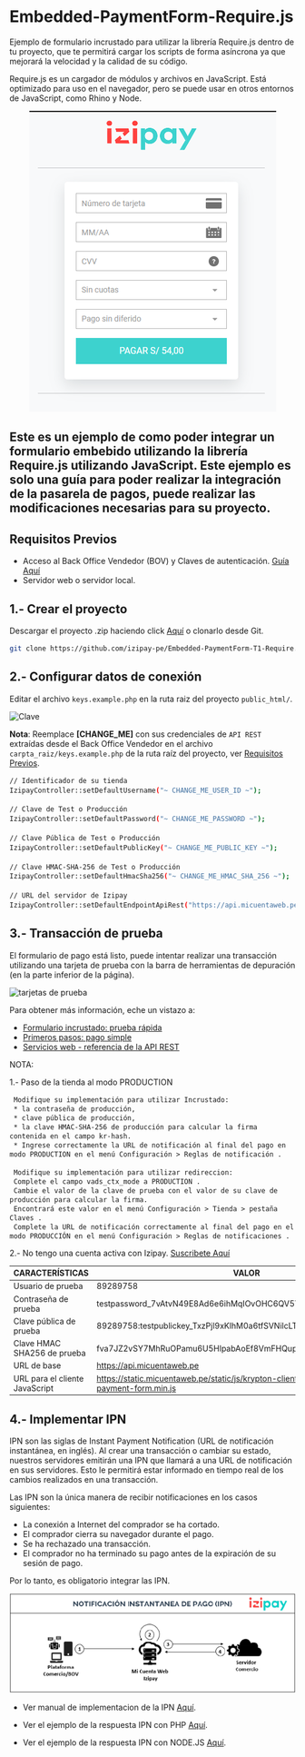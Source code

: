 # Embedded-PaymentForm-Require.js

 Ejemplo de formulario incrustado para utilizar la librería Require.js dentro de tu proyecto, que te permitirá cargar los scripts de forma asíncrona ya que mejorará la velocidad y la calidad de su código.
 
 Require.js es un cargador de módulos y archivos en JavaScript. Está optimizado para uso en el navegador, pero se puede usar en otros entornos de JavaScript, como  Rhino y Node.

<p align="center">
  <img src="/src/formulario_incrustado.png?raw=true" alt="Formulario"/>
</p>  


## Este es un ejemplo de como poder integrar un formulario embebido utilizando la librería Require.js utilizando JavaScript. Este ejemplo es solo una guía para poder realizar la integración de la pasarela de pagos, puede realizar las modificaciones necesarias para su proyecto.


<a name="Requisitos_Previos"></a>

## Requisitos Previos

* Acceso al Back Office Vendedor (BOV) y Claves de autenticación. [Guía Aquí](https://github.com/izipay-pe/obtener-credenciales-de-conexion)
* Servidor web o servidor local.

## 1.- Crear el proyecto

Descargar el proyecto .zip haciendo click [Aquí](https://github.com/izipay-pe/Embedded-PaymentForm-T1-Require/archive/refs/heads/main.zip) o clonarlo desde Git.  
```sh
git clone https://github.com/izipay-pe/Embedded-PaymentForm-T1-Require.git
``` 

## 2.- Configurar datos de conexión

Editar el archivo `keys.example.php` en la ruta raiz del proyecto `public_html/`.

![Clave](https://github.com/izipay-pe/Embedded-PaymentFormT1-Php/blob/main/images/key.png)

**Nota**: Reemplace **[CHANGE_ME]** con sus credenciales de `API REST` extraídas desde el Back Office Vendedor en el archivo `carpta_raiz/keys.example.php` de la ruta raíz del proyecto, ver [Requisitos Previos](#Requisitos_Previos).   

```sh
// Identificador de su tienda
IzipayController::setDefaultUsername("~ CHANGE_ME_USER_ID ~");

// Clave de Test o Producción
IzipayController::setDefaultPassword("~ CHANGE_ME_PASSWORD ~");

// Clave Pública de Test o Producción
IzipayController::setDefaultPublicKey("~ CHANGE_ME_PUBLIC_KEY ~");

// Clave HMAC-SHA-256 de Test o Producción
IzipayController::setDefaultHmacSha256("~ CHANGE_ME_HMAC_SHA_256 ~");

// URL del servidor de Izipay
IzipayController::setDefaultEndpointApiRest("https://api.micuentaweb.pe");
``` 

## 3.- Transacción de prueba

El formulario de pago está listo, puede intentar realizar una transacción utilizando una tarjeta de prueba con la barra de herramientas de depuración (en la parte inferior de la página).

![tarjetas de prueba](https://github.com/izipay-pe/Embedded-PaymentForm-T1.Net/blob/main/images/tarjetasprueba2.png)

Para obtener más información, eche un vistazo a:

* [Formulario incrustado: prueba rápida](https://secure.micuentaweb.pe/doc/es-PE/rest/V4.0/javascript/quick_start_js.html)
* [Primeros pasos: pago simple](https://secure.micuentaweb.pe/doc/es-PE/rest/V4.0/javascript/guide/start.html)
* [Servicios web - referencia de la API REST](https://secure.micuentaweb.pe/doc/es-PE/rest/V4.0/api/reference.html)

NOTA: 

1.- Paso de la tienda al modo PRODUCTION 

     Modifique su implementación para utilizar Incrustado:
     * la contraseña de producción,
     * clave pública de producción,
     * la clave HMAC-SHA-256 de producción para calcular la firma contenida en el campo kr-hash.
     * Ingrese correctamente la URL de notificación al final del pago en modo PRODUCTION en el menú Configuración > Reglas de notificación .
     
     Modifique su implementación para utilizar redireccion:
     Complete el campo vads_ctx_mode a PRODUCTION .
     Cambie el valor de la clave de prueba con el valor de su clave de producción para calcular la firma.
     Encontrará este valor en el menú Configuración > Tienda > pestaña Claves .
     Complete la URL de notificación correctamente al final del pago en el modo PRODUCCIÓN en el menú Configuración > Reglas de notificaciones .

2.- No tengo una cuenta activa con Izipay. [Suscribete Aquí](https://online.izipay.pe/comprar/cliente)

   | CARACTERÍSTICAS | VALOR |
   | ------------- | ------------- |
   | Usuario de prueba  | 89289758  |
   | Contraseña de prueba  | testpassword_7vAtvN49E8Ad6e6ihMqIOvOHC6QV5YKmIXgxisMm0V7Eq  |
   | Clave pública de prueba  | 89289758:testpublickey_TxzPjl9xKlhM0a6tfSVNilcLTOUZ0ndsTogGTByPUATcE  |
   | Clave HMAC SHA256 de prueba  | fva7JZ2vSY7MhRuOPamu6U5HlpabAoEf8VmFHQupspnXB  |
   | URL de base  | https://api.micuentaweb.pe |
   | URL para el cliente JavaScript | https://static.micuentaweb.pe/static/js/krypton-client/V4.0/stable/kr-payment-form.min.js  |

## 4.- Implementar IPN

IPN son las siglas de Instant Payment Notification (URL de notificación instantánea, en inglés). Al crear una transacción o cambiar su estado, nuestros servidores emitirán una IPN que llamará a una URL de notificación en sus servidores. Esto le permitirá estar informado en tiempo real de los cambios realizados en una transacción.

Las IPN son la única manera de recibir notificaciones en los casos siguientes:

* La conexión a Internet del comprador se ha cortado.
* El comprador cierra su navegador durante el pago.
* Se ha rechazado una transacción.
* El comprador no ha terminado su pago antes de la expiración de su sesión de pago.

Por lo tanto, es obligatorio integrar las IPN.

<p align="center">
  <img src="/src/IPN-imagen.png?raw=true" alt="Formulario"/>
</p>  

* Ver manual de implementacion de la IPN [Aquí](https://secure.micuentaweb.pe/doc/es-PE/rest/V4.0/kb/payment_done.html).

* Ver el ejemplo de la respuesta IPN con PHP [Aquí](https://github.com/izipay-pe/Redirect-PaymentForm-IpnT1-PHP).

* Ver el ejemplo de la respuesta IPN con NODE.JS [Aquí](https://github.com/izipay-pe/Response-PaymentFormT1-Ipn).

